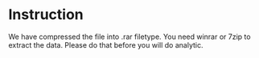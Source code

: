 # Instruction
We have compressed the file into .rar filetype. You need winrar or 7zip to extract the data. Please do that before you will do analytic.
